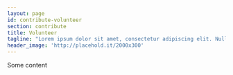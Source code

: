 ```yaml
---
layout: page
id: contribute-volunteer
section: contribute
title: Volunteer
tagline: "Lorem ipsum dolor sit amet, consectetur adipiscing elit. Nulla quam velit, vulputate eu pharetra nec, mattis acda se beid fid le."
header_image: 'http://placehold.it/2000x300'
---
```


Some content


